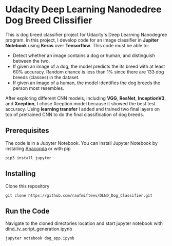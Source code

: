 # Udacity Deep Learning Nanodedree Dog Breed Clissifier

This is dog breed classifier project for Udacity's Deep Learning Nanodegree program. In this project, I develop code for an image classifier in **Jupiter Notebook** using **Keras** over **Tensorflow**. This code must be able to:

* Detect whether an image contains a dog or human, and distinguish between the two.
* If given an image of a dog, the model predicts the its breed with at least 60% accuracy. Random chance is less than 1% since there are 133 dog breeds (classes) in the dataset.
* If given an image of a human, the model identifies the dog breeds the person most resembles.

After exploring different CNN models, including **VGG**, **ResNet**, **InceptionV3**, and **Xception**, I chose Xception model because it showed the best test accuracy. Using **learning transfer** I added and trained two final layers on top of pretrained CNN to do the final classification of dog breeds.

## Prerequisites
The code is in a Jupyter Notebook. You can install Jupyter Notebook by installing [Anaconda](https://jupyter.readthedocs.io/en/latest/install.html#installing-jupyter-using-anaconda-and-conda) or with pip

`pip3 install jupyter`

## Installing
Clone this repository

`git clone https://github.com/raufmifteev/DLND_Dog_Classifier.git`

## Run the Code
Navigate to the cloned directories location and start jupyter notebook with dlnd_tv_script_generation.ipynb

`jupyter notebook dog_app.ipynb`
